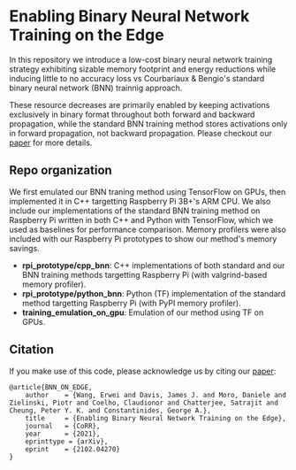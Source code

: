 # Enabling Binary Neural Network Training on the Edge

In this repository we introduce a low-cost binary neural network training strategy exhibiting sizable memory footprint and energy reductions while inducing little to no accuracy loss vs Courbariaux & Bengio's standard binary neural network (BNN) trainnig approach.

These resource decreases are primarily enabled by keeping activations exclusively in binary format throughout both forward and backward propagation, while the standard BNN training method stores activations only in forward propagation, not backward propagation.
Please checkout our [paper](https://arxiv.org/abs/2102.04270) for more details.

## Repo organization
We first emulated our BNN traning method using TensorFlow on GPUs, then implemented it in C++ targetting Raspberry Pi 3B+'s ARM CPU.
We also include our implementations of the standard BNN training method on Raspberry Pi written in both C++ and Python with TensorFlow, which we used as baselines for performance comparison.
Memory profilers were also included with our Raspberry Pi prototypes to show our method's memory savings.

* __rpi_prototype/cpp_bnn__: C++ implementations of both standard and our BNN training methods targetting Raspberry Pi (with valgrind-based memory profiler).
* __rpi_prototype/python_bnn__: Python (TF) implementation of the standard method targetting Raspberry Pi (with PyPI memory profiler).
* __training_emulation_on_gpu__: Emulation of our method using TF on GPUs.

## Citation

If you make use of this code, please acknowledge us by citing our [paper](https://arxiv.org/abs/2102.04270):

    @article{BNN_ON_EDGE,
        author    = {Wang, Erwei and Davis, James J. and Moro, Daniele and Zielinski, Piotr and Coelho, Claudionor and Chatterjee, Satrajit and Cheung, Peter Y. K. and Constantinides, George A.},
        title     = {Enabling Binary Neural Network Training on the Edge},
        journal   = {CoRR},
        year      = {2021},
        eprinttype = {arXiv},
        eprint    = {2102.04270}
    }

